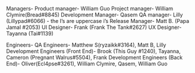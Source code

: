 Managers-
	Product manager- William Guo
	Project manager- William Clymire(Bread#8845) 
	Development Manager- Qasem
	QA manager- Lilly (Lillypad#6066) - the I’s are uppercase i’s 
	Release Manager- Matt B. (Papa Jamal #2053)
	UI Designer- Frank (Frank The Tank#2627)
	UX Designer- Tayanna (Tai#1139)

Engineers-
	QA Engineers- Matthew S(ryzaikk#3164), Matt B, Lilly
	Development Engineers (Front End)- Brook (This Guy #1240), Tayanna, Cameron (Pregnant Walrus#5504), Frank
	Development Engineers (Back End)- Oliver(Ecl4pse#3261), William Clymire, Qasem, William Guo

